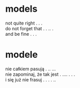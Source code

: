 # models

not quite right . . .  
do not forget that . . .. .  
and be fine . . .  

# modele

nie całkiem pasują . .. ...  
nie zapominaj, że tak jest . .... . . .  
i się już nie frasuj . . . . ..  